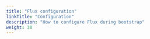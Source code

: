 ```yaml
---
title: "Flux configuration"
linkTitle: "Configuration"
description: "How to configure Flux during bootstrap"
weight: 30
---
```


